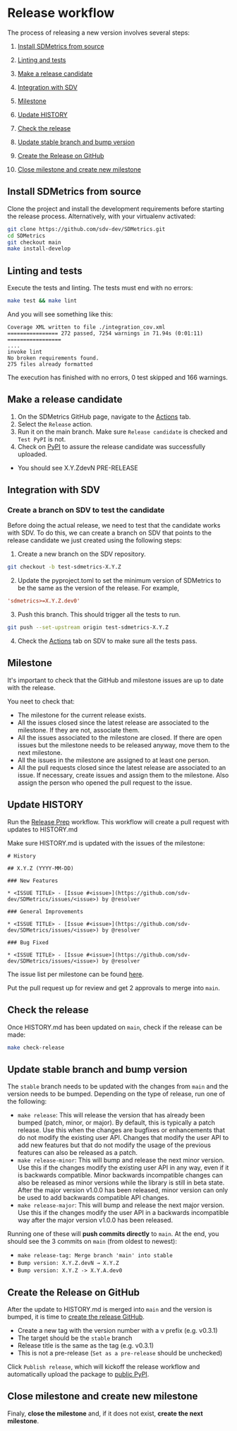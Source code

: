 # Release workflow

The process of releasing a new version involves several steps:

1. [Install SDMetrics from source](#install-sdmetrics-from-source)

2. [Linting and tests](#linting-and-tests)

3. [Make a release candidate](#make-a-release-candidate)

4. [Integration with SDV](#integration-with-sdv)

5. [Milestone](#milestone)

6. [Update HISTORY](#update-history)

7. [Check the release](#check-the-release)

8. [Update stable branch and bump version](#update-stable-branch-and-bump-version)

9. [Create the Release on GitHub](#create-the-release-on-github)

10. [Close milestone and create new milestone](#close-milestone-and-create-new-milestone)

## Install SDMetrics from source

Clone the project and install the development requirements before starting the release process. Alternatively, with your virtualenv activated:

```bash
git clone https://github.com/sdv-dev/SDMetrics.git
cd SDMetrics
git checkout main
make install-develop
```

## Linting and tests

Execute the tests and linting. The tests must end with no errors:

```bash
make test && make lint
```

And you will see something like this:

```
Coverage XML written to file ./integration_cov.xml
================ 272 passed, 7254 warnings in 71.94s (0:01:11) =================
....
invoke lint
No broken requirements found.
275 files already formatted
```

The execution has finished with no errors, 0 test skipped and 166 warnings.

## Make a release candidate

1. On the SDMetrics GitHub page, navigate to the [Actions][actions] tab.
2. Select the `Release` action.
3. Run it on the main branch. Make sure `Release candidate` is checked and `Test PyPI` is not.
4. Check on [PyPI][sdmetrics-pypi] to assure the release candidate was successfully uploaded.
  - You should see X.Y.ZdevN PRE-RELEASE

[actions]: https://github.com/sdv-dev/SDMetrics/actions
[sdmetrics-pypi]: https://pypi.org/project/SDMetrics/#history

## Integration with SDV

### Create a branch on SDV to test the candidate

Before doing the actual release, we need to test that the candidate works with SDV. To do this, we can create a branch on SDV that points to the release candidate we just created using the following steps:

1. Create a new branch on the SDV repository.

```bash
git checkout -b test-sdmetrics-X.Y.Z
```

2. Update the pyproject.toml to set the minimum version of SDMetrics to be the same as the version of the release. For example,

```toml
'sdmetrics>=X.Y.Z.dev0'
```

3. Push this branch. This should trigger all the tests to run.

```bash
git push --set-upstream origin test-sdmetrics-X.Y.Z
```

4. Check the [Actions][sdv-actions] tab on SDV to make sure all the tests pass.

[sdv-actions]: https://github.com/sdv-dev/SDV/actions

## Milestone

It's important to check that the GitHub and milestone issues are up to date with the release.

You neet to check that:

- The milestone for the current release exists.
- All the issues closed since the latest release are associated to the milestone. If they are not, associate them.
- All the issues associated to the milestone are closed. If there are open issues but the milestone needs to
  be released anyway, move them to the next milestone.
- All the issues in the milestone are assigned to at least one person.
- All the pull requests closed since the latest release are associated to an issue. If necessary, create issues
  and assign them to the milestone. Also assign the person who opened the pull request to the issue.

## Update HISTORY
Run the [Release Prep](https://github.com/sdv-dev/SDMetrics/actions/workflows/prepare_release.yml) workflow. This workflow will create a pull request with updates to HISTORY.md

Make sure HISTORY.md is updated with the issues of the milestone:

```
# History

## X.Y.Z (YYYY-MM-DD)

### New Features

* <ISSUE TITLE> - [Issue #<issue>](https://github.com/sdv-dev/SDMetrics/issues/<issue>) by @resolver

### General Improvements

* <ISSUE TITLE> - [Issue #<issue>](https://github.com/sdv-dev/SDMetrics/issues/<issue>) by @resolver

### Bug Fixed

* <ISSUE TITLE> - [Issue #<issue>](https://github.com/sdv-dev/SDMetrics/issues/<issue>) by @resolver
```

The issue list per milestone can be found [here][milestones].

[milestones]: https://github.com/sdv-dev/SDMetrics/milestones

Put the pull request up for review and get 2 approvals to merge into `main`.

## Check the release
Once HISTORY.md has been updated on `main`, check if the release can be made:

```bash
make check-release
```

## Update stable branch and bump version
The `stable` branch needs to be updated with the changes from `main` and the version needs to be bumped.
Depending on the type of release, run one of the following:

* `make release`: This will release the version that has already been bumped (patch, minor, or major). By default, this is typically a patch release. Use this when the changes are bugfixes or enhancements that do not modify the existing user API. Changes that modify the user API to add new features but that do not modify the usage of the previous features can also be released as a patch.
* `make release-minor`: This will bump and release the next minor version. Use this if the changes modify the existing user API in any way, even if it is backwards compatible. Minor backwards incompatible changes can also be released as minor versions while the library is still in beta state. After the major version v1.0.0 has been released, minor version can only be used to add backwards compatible API changes.
* `make release-major`: This will bump and release the next major version. Use this if the changes modify the user API in a backwards incompatible way after the major version v1.0.0 has been released.

Running one of these will **push commits directly** to `main`.
At the end, you should see the 3 commits on `main` (from oldest to newest):
- `make release-tag: Merge branch 'main' into stable`
- `Bump version: X.Y.Z.devN → X.Y.Z`
- `Bump version: X.Y.Z -> X.Y.A.dev0`

## Create the Release on GitHub

After the update to HISTORY.md is merged into `main` and the version is bumped, it is time to [create the release GitHub](https://github.com/sdv-dev/SDMetrics/releases/new).
- Create a new tag with the version number with a v prefix (e.g. v0.3.1)
- The target should be the `stable` branch
- Release title is the same as the tag (e.g. v0.3.1)
- This is not a pre-release (`Set as a pre-release` should be unchecked)

Click `Publish release`, which will kickoff the release workflow and automatically upload the package to [public PyPI](https://pypi.org/project/sdmetrics/).

## Close milestone and create new milestone

Finaly, **close the milestone** and, if it does not exist, **create the next milestone**.
